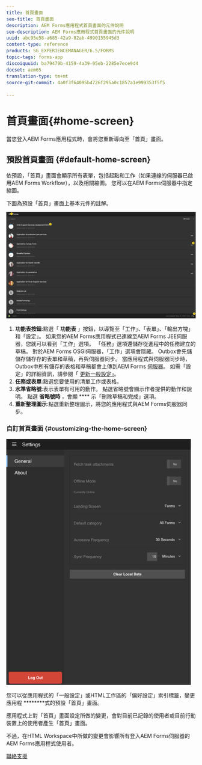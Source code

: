 ```yaml
---
title: 首頁畫面
seo-title: 首頁畫面
description: AEM Forms應用程式首頁畫面的元件說明
seo-description: AEM Forms應用程式首頁畫面的元件說明
uuid: abc95e58-a685-42a9-82ab-4990155945d3
content-type: reference
products: SG_EXPERIENCEMANAGER/6.5/FORMS
topic-tags: forms-app
discoiquuid: ba79479b-4159-4a39-95eb-2285e7ece9d4
docset: aem65
translation-type: tm+mt
source-git-commit: 4a0f3f64095b4726f295a0c1857a1e999353f5f5

---
```



# 首頁畫面{#home-screen}

當您登入AEM Forms應用程式時，會將您重新導向至「首頁」畫面。

## 預設首頁畫面 {#default-home-screen}

依預設，「首頁」畫面會顯示所有表單，包括起點和工作（如果連線的伺服器已啟用AEM Forms Workflow），以及相關縮圖。 您可以在AEM Forms伺服器中指定縮圖。

下圖為預設「首頁」畫面上基本元件的註解。

![表單應用程式首頁畫面](assets/home-screen-1.png)

<!--Click to enlarge

![home-screen-1-1](assets/home-screen-1-1.png)-->

1. **功能表按鈕**:點選「 **功能表** 」按鈕，以導覽至「工作」、「表單」、「輸出方塊」和「設定」。 如果您的AEM Forms應用程式已連線至AEM Forms JEE伺服器，您就可以看到「工作」選項。 「任務」選項還儲存從進程中的任務建立的草稿。 對於AEM Forms OSGi伺服器，「工作」選項會隱藏。 Outbox會先儲儲存儲存存的表單和草稿，再與伺服器同步。 當應用程式與伺服器同步時，Outbox中所有儲存的表格和草稿都會上傳到AEM Forms [伺服器](../../forms/using/sync-app.md)。 如需「設定」的詳細資訊，請參閱「 [更新一般設定」](../../forms/using/update-general-settings.md)。
1. **任務或表單**:點選您要使用的清單工作或表格。
1. **水準省略號**:表示表單有可用的動作。 點選省略號會顯示作者提供的動作和說明。 點選 **省略號時** ，會顯 **** 示「刪除草稿和完成」選項。
1. **重新整理圖示**:點選重新整理圖示，將您的應用程式與AEM Forms伺服器同步。

### 自訂首頁畫面 {#customizing-the-home-screen}

![一般設定](assets/gen-settings.png)

您可以從應用程式的「一般設定」或HTML工作區的「偏好設定」索引標籤，變更應用程 **[](../../forms/using/update-general-settings.md)******式的預設「首頁」畫面。

應用程式上對「首頁」畫面設定所做的變更，會對目前已記錄的使用者或目前行動裝置上的使用者產生「首頁」畫面。

不過，在HTML Workspace中所做的變更會影響所有登入AEM Forms伺服器的AEM Forms應用程式使用者。

[聯絡支援](https://www.adobe.com/account/sign-in.supportportal.html)
